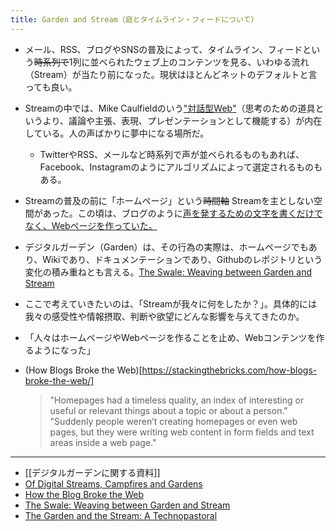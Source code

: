 ```yaml
---
title: Garden and Stream（庭とタイムライン・フィードについて）
---
```

- メール、RSS、ブログやSNSの普及によって、タイムライン、フィードという~~時系列で~~1列に並べられたウェブ上のコンテンツを見る、いわゆる流れ（Stream）が当たり前になった。現状はほとんどネットのデフォルトと言っても良い。
- Streamの中では、Mike Caulfieldのいう["対話型Web"](https://hapgood.us/2015/10/17/the-garden-and-the-stream-a-technopastoral/)（思考のための道具というより、議論や主張、表現、プレゼンテーションとして機能する）が内在している。人の声ばかりに夢中になる場所だ。
    - TwitterやRSS、メールなど時系列で声が並べられるものもあれば、Facebook、Instagramのようにアルゴリズムによって選定されるものもある。
- Streamの普及の前に「ホームページ」という~~時間軸~~ Streamを主としない空間があった。この頃は、ブログのように[声を発するための文字を書くだけでなく、Webページを作っていた。](https://stackingthebricks.com/how-blogs-broke-the-web/)
- デジタルガーデン（Garden）は、その行為の実際は、ホームページでもあり、Wikiであり、ドキュメンテーションであり、Githubのレポジトリという変化の積み重ねとも言える。[The Swale: Weaving between Garden and Stream](https://bonkerfield.org/2020/05/swale-garden-stream/)
- ここで考えていきたいのは、「Streamが我々に何をしたか？」。具体的には我々の感受性や情報摂取、判断や欲望にどんな影響を与えてきたのか。


- 「人々はホームページやWebページを作ることを止め、Webコンテンツを作るようになった」
- (How Blogs Broke the Web)[https://stackingthebricks.com/how-blogs-broke-the-web/]
	> "Homepages had a timeless quality, an index of interesting or useful or relevant things about a topic or about a person."
	> "Suddenly people weren’t creating homepages or even web pages, but they were writing web content in form fields and text areas inside a web page."

----
- [[デジタルガーデンに関する資料]]
- [Of Digital Streams, Campfires and Gardens](https://tomcritchlow.com/2018/10/10/of-gardens-and-wikis/)
- [How the Blog Broke the Web](https://stackingthebricks.com/how-blogs-broke-the-web/)
- [The Swale: Weaving between Garden and Stream](https://bonkerfield.org/2020/05/swale-garden-stream/)
- [The Garden and the Stream: A Technopastoral](https://hapgood.us/2015/10/17/the-garden-and-the-stream-a-technopastoral/)
